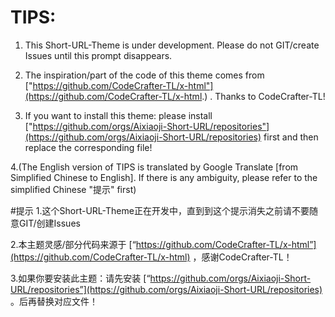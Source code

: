 # TIPS:
1. This Short-URL-Theme is under development. Please do not GIT/create Issues until this prompt disappears.

2. The inspiration/part of the code of this theme comes from ["https://github.com/CodeCrafter-TL/x-html"](https://github.com/CodeCrafter-TL/x-html.) . Thanks to CodeCrafter-TL!

3. If you want to install this theme: please install ["https://github.com/orgs/Aixiaoji-Short-URL/repositories"](https://github.com/orgs/Aixiaoji-Short-URL/repositories) first and then replace the corresponding file!

4.(The English version of TIPS is translated by Google Translate [from Simplified Chinese to English]. If there is any ambiguity, please refer to the simplified Chinese "提示" first)

#提示
1.这个Short-URL-Theme正在开发中，直到到这个提示消失之前请不要随意GIT/创建Issues

2.本主题灵感/部分代码来源于 [“https://github.com/CodeCrafter-TL/x-html”](https://github.com/CodeCrafter-TL/x-html) ，感谢CodeCrafter-TL！

3.如果你要安装此主题：请先安装 [“https://github.com/orgs/Aixiaoji-Short-URL/repositories”](https://github.com/orgs/Aixiaoji-Short-URL/repositories) 。后再替换对应文件！
